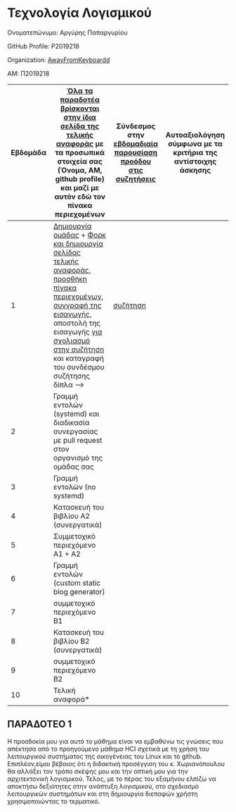 # Τεχνολογία Λογισμικού

Ονοματεπώνυμο: Αργύρης Παπαργυρίου

GitHub Profile: P2019218

Organization: [AwayFromKeyboardd](https://github.com/AwayFromKeyboardd)

ΑΜ: Π2019218



| Εβδομάδα | [Όλα τα παραδοτέα βρίσκονται στην ίδια σελίδα της τελικής αναφοράς](https://epidrome.github.io/teaching/deliverables/) με τα προσωπικά στοιχεία σας (Όνομα, ΑΜ, github profile) και μαζί με αυτόν εδώ τον πίνακα περιεχομένων | Σύνδεσμος στην [εβδομαδιαία παρουσίαση προόδου στις συζητήσεις](https://github.com/courses-ionio/help/discussions/categories/show-and-tell) | Αυτοαξιολόγηση σύμφωνα με τα κριτήρια της αντίστοιχης άσκησης |
| --- | --- | --- | --- |
| 1 | [Δημιουργία ομάδας](https://epidrome.github.io/teaching/team/) + [Φορκ και δημιουργία σελίδας τελικής αναφοράς](https://epidrome.github.io/teaching/guide/), [προσθήκη πίνακα περιεχομένων](https://raw.githubusercontent.com/courses-ionio/sw/master/README.md), [συγγραφή της εισαγωγής](https://epidrome.github.io/teaching/intro/), αποστολή της εισαγωγής [για σχολιασμό στην συζήτηση](https://github.com/courses-ionio/sw/discussions/categories/show-and-tell) και καταγραφή του συνδέσμου συζήτησης δίπλα --> | [συζήτηση](https://github.com/courses-ionio/sw/discussions/1218) | |
| 2 | Γραμμή εντολών (systemd) και διαδικασία συνεργασίας με pull request στον οργανισμό της ομάδας σας | | |
| 3 | Γραμμή εντολών (no systemd) | | |
| 4 | Κατασκευή του βιβλίου Α2 (συνεργατικά) | | |
| 5 | Συμμετοχικό περιεχόμενο A1 + A2 | | |
| 6 | Γραμμή εντολών (custom static blog generator) | | |
| 7 | συμμετοχικό περιεχόμενο B1 | | |
| 8 | Κατασκευή του βιβλίου Β2 (συνεργατικά) | | |
| 9 | συμμετοχικό περιεχόμενο B2 | | |
| 10 | Τελική αναφορά* | | |


## ΠΑΡΑΔΟΤΕΟ 1

Η προσδοκία μου για αυτό το μάθημα είναι να εμβαθύνω τις γνώσεις που απέκτησα από το προηγούμενο μάθημα HCI σχετικά με τη χρήση του λειτουργικού συστήματος της οικογένειας του Linux και το github. Επιπλέον,είμαι βέβαιος ότι η διδακτική προσέγγιση του κ. Χωριανόπουλου θα αλλάξει τον τρόπο σκέψης μου και την οπτική μου για την αρχιτεκτονική λογισμικού. Τελος, με το πέρας του εξαμήνου ελπίζω να αποκτήσω δεξιότητες στην ανάπτυξη λογισμικού, στο σχεδιασμό λειτουργικών συστημάτων και στη δημιουργία διεπαφών χρήστη χρησιμοποιώντας το τερματικό.
